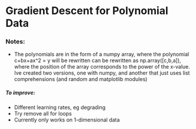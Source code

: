 # Gradient Descent for Polynomial Data


### Notes:
* The polynomials are in the form of a numpy array, where the polynomial c+bx+ax^2 = y will be rewritten can be rewritten as np.array([c,b,a]), where the position of the array corresponds to the power of the x-value.  
Ive created two versions, one with numpy, and another that just uses list comprehensions (and random and matplotlib modules)

##### To improve:
* Different learning rates, eg degrading
* Try remove all for loops
* Currently only works on 1-dimensional data
